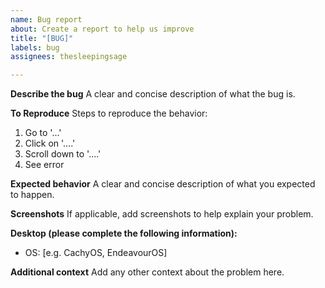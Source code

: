 ```yaml
---
name: Bug report
about: Create a report to help us improve
title: "[BUG]"
labels: bug
assignees: thesleepingsage

---
```


**Describe the bug**
A clear and concise description of what the bug is.

**To Reproduce**
Steps to reproduce the behavior:
1. Go to '...'
2. Click on '....'
3. Scroll down to '....'
4. See error

**Expected behavior**
A clear and concise description of what you expected to happen.

**Screenshots**
If applicable, add screenshots to help explain your problem.

**Desktop (please complete the following information):**
 - OS: [e.g. CachyOS, EndeavourOS]

**Additional context**
Add any other context about the problem here.
